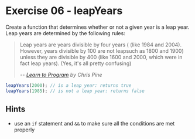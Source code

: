 # Exercise 06 - leapYears

Create a function that determines whether or not a given year is a leap year. Leap years are determined by the following rules:

> Leap years are years divisible by four years ( (like 1984 and 2004). However, years divisible by 100 are not leapsuch as 1800 and 1900) unless they are divisible by 400 (like 1600 and 2000, which were in fact leap years). (Yes, it's all pretty confusing)
>
> -- <cite>[Learn to Program](https://pine.fm/LearnToProgram/chap_06.html) by Chris Pine</cite>

```javascript
leapYears(2000); // is a leap year: returns true
leapYears(1985); // is not a leap year: returns false
```

## Hints

- use an `if` statement and `&&` to make sure all the conditions are met properly
